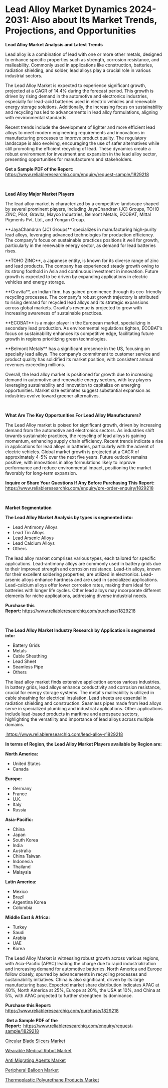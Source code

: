 <p><h1>Lead Alloy Market Dynamics 2024-2031: Also about Its Market Trends, Projections, and Opportunities</h1></p><p><strong>Lead Alloy Market Analysis and Latest Trends</strong></p>
<p><p>Lead alloy is a combination of lead with one or more other metals, designed to enhance specific properties such as strength, corrosion resistance, and malleability. Commonly used in applications like construction, batteries, radiation shielding, and solder, lead alloys play a crucial role in various industrial sectors.</p><p>The Lead Alloy Market is expected to experience significant growth, projected at a CAGR of 14.4% during the forecast period. This growth is driven by rising demand in the automotive and electronics industries, especially for lead-acid batteries used in electric vehicles and renewable energy storage solutions. Additionally, the increasing focus on sustainability and recycling has led to advancements in lead alloy formulations, aligning with environmental standards.</p><p>Recent trends include the development of lighter and more efficient lead alloys to meet modern engineering requirements and innovations in manufacturing processes to improve product quality. The regulatory landscape is also evolving, encouraging the use of safer alternatives while still promoting the efficient recycling of lead. These dynamics create a robust environment for investment and expansion in the lead alloy sector, presenting opportunities for manufacturers and stakeholders.</p></p>
<p><strong>Get a Sample PDF of the Report:&nbsp;</strong> <a href="https://www.reliableresearchiq.com/enquiry/request-sample/1829218?utm_campaign=114&utm_medium=2&utm_source=Github&utm_content=ia&utm_term=10112024&utm_id=lead-alloy">https://www.reliableresearchiq.com/enquiry/request-sample/1829218</a></p>
<p>&nbsp;</p>
<p><strong>Lead Alloy Major Market Players</strong></p>
<p><p>The lead alloy market is characterized by a competitive landscape shaped by several prominent players, including JayaChandran (JC) Groups, TOHO ZINC, Pilot, Gravita, Mayco Industries, Belmont Metals, ECOBAT, Mittal Pigments Pvt. Ltd., and Yongan Group.</p><p>**JayaChandran (JC) Groups** specializes in manufacturing high-purity lead alloys, leveraging advanced technologies for production efficiency. The company's focus on sustainable practices positions it well for growth, particularly in the renewable energy sector, as demand for lead batteries rises.</p><p>**TOHO ZINC**, a Japanese entity, is known for its diverse range of zinc and lead products. The company has experienced steady growth owing to its strong foothold in Asia and continuous investment in innovation. Future growth is expected to be driven by expanding applications in electric vehicles and energy storage.</p><p>**Gravita**, an Indian firm, has gained prominence through its eco-friendly recycling processes. The company's robust growth trajectory is attributed to rising demand for recycled lead alloys and its strategic expansions across global markets. Gravita's revenue is projected to grow with increasing awareness of sustainable practices.</p><p>**ECOBAT** is a major player in the European market, specializing in secondary lead production. As environmental regulations tighten, ECOBAT’s focus on sustainability enhances its competitive edge, facilitating future growth in regions prioritizing green technologies.</p><p>**Belmont Metals** has a significant presence in the US, focusing on specialty lead alloys. The company’s commitment to customer service and product quality has solidified its market position, with consistent annual revenues exceeding millions.</p><p>Overall, the lead alloy market is positioned for growth due to increasing demand in automotive and renewable energy sectors, with key players leveraging sustainability and innovation to capitalize on emerging opportunities. Market size estimates suggest substantial expansion as industries evolve toward greener alternatives.</p></p>
<p>&nbsp;</p>
<p><strong>What Are The Key Opportunities For Lead Alloy Manufacturers?</strong></p>
<p><p>The Lead Alloy market is poised for significant growth, driven by increasing demand from the automotive and electronics sectors. As industries shift towards sustainable practices, the recycling of lead alloys is gaining momentum, enhancing supply chain efficiency. Recent trends indicate a rise in applications for lead alloys in batteries, particularly with the advent of electric vehicles. Global market growth is projected at a CAGR of approximately 4-5% over the next five years. Future outlook remains positive, with innovations in alloy formulations likely to improve performance and reduce environmental impact, positioning the market favorably for long-term expansion.</p></p>
<p><strong>Inquire or Share Your Questions If Any Before Purchasing This Report:</strong> <a href="https://www.reliableresearchiq.com/enquiry/pre-order-enquiry/1829218?utm_campaign=114&utm_medium=2&utm_source=Github&utm_content=ia&utm_term=10112024&utm_id=lead-alloy">https://www.reliableresearchiq.com/enquiry/pre-order-enquiry/1829218</a></p>
<p>&nbsp;</p>
<p><strong>Market Segmentation</strong></p>
<p><strong>The Lead Alloy Market Analysis by types is segmented into:</strong></p>
<p><ul><li>Lead Antimony Alloys</li><li>Lead Tin Alloys</li><li>Lead Arsenic Alloys</li><li>Lead Calcium Alloys</li><li>Others</li></ul></p>
<p><p>The lead alloy market comprises various types, each tailored for specific applications. Lead-antimony alloys are commonly used in battery grids due to their improved strength and corrosion resistance. Lead-tin alloys, known for their excellent soldering properties, are utilized in electronics. Lead-arsenic alloys enhance hardness and are used in specialized applications. Lead-calcium alloys offer lower corrosion rates, making them ideal for batteries with longer life cycles. Other lead alloys may incorporate different elements for niche applications, addressing diverse industrial needs.</p></p>
<p><strong>Purchase this Report:&nbsp;</strong><a href="https://www.reliableresearchiq.com/purchase/1829218?utm_campaign=114&utm_medium=2&utm_source=Github&utm_content=ia&utm_term=10112024&utm_id=lead-alloy">https://www.reliableresearchiq.com/purchase/1829218</a></p>
<p>&nbsp;</p>
<p><strong>The Lead Alloy Market Industry Research by Application is segmented into:</strong></p>
<p><ul><li>Battery Grids</li><li>Metals</li><li>Cable Sheathing</li><li>Lead Sheet</li><li>Seamless Pipe</li><li>Others</li></ul></p>
<p><p>The lead alloy market finds extensive application across various industries. In battery grids, lead alloys enhance conductivity and corrosion resistance, crucial for energy storage systems. The metal's malleability is utilized in cable sheathing for electrical insulation. Lead sheets are essential in radiation shielding and construction. Seamless pipes made from lead alloys serve in specialized plumbing and industrial applications. Other applications include lead-based products in maritime and aerospace sectors, highlighting the versatility and importance of lead alloys across multiple domains.</p></p>
<p><a href="https://www.reliableresearchiq.com/lead-alloy-r1829218?utm_campaign=114&utm_medium=2&utm_source=Github&utm_content=ia&utm_term=10112024&utm_id=lead-alloy">&nbsp;https://www.reliableresearchiq.com/lead-alloy-r1829218</a></p>
<p><strong>In terms of Region, the Lead Alloy Market Players available by Region are:</strong></p>
<p>
    <p> <strong> North America: </strong>
        <ul>
            <li>United States</li>
            <li>Canada</li>
        </ul>
        </p> 
    <p> <strong> Europe: </strong>
        <ul>
            <li>Germany</li>
            <li>France</li>
            <li>U.K.</li>
            <li>Italy</li>
            <li>Russia</li>
        </ul>
        </p> 
    <p> <strong> Asia-Pacific: </strong>
        <ul>
            <li>China</li>
            <li>Japan</li>
            <li>South Korea</li>
            <li>India</li>
            <li>Australia</li>
            <li>China Taiwan</li>
            <li>Indonesia</li>
            <li>Thailand</li>
            <li>Malaysia</li>
        </ul>
        </p> 
    <p> <strong> Latin America: </strong>
        <ul>
            <li>Mexico</li>
            <li>Brazil</li>
            <li>Argentina Korea</li>
            <li>Colombia</li>
        </ul>
        </p> 
    <p> <strong> Middle East & Africa: </strong>
        <ul>
            <li>Turkey</li>
            <li>Saudi</li>
            <li>Arabia</li>
            <li>UAE</li>
            <li>Korea</li>
        </ul>
    </p>
    </p>
<p><p>The Lead Alloy Market is witnessing robust growth across various regions, with Asia-Pacific (APAC) leading the charge due to rapid industrialization and increasing demand for automotive batteries. North America and Europe follow closely, spurred by advancements in recycling processes and sustainability initiatives. China is also significant, driven by its large manufacturing base. Expected market share distribution indicates APAC at 40%, North America at 25%, Europe at 20%, the USA at 10%, and China at 5%, with APAC projected to further strengthen its dominance.</p></p>
<p><strong>Purchase this Report: </strong><a href="https://www.reliableresearchiq.com/purchase/1829218?utm_campaign=114&utm_medium=2&utm_source=Github&utm_content=ia&utm_term=10112024&utm_id=lead-alloy">https://www.reliableresearchiq.com/purchase/1829218</a></p>
<p>&nbsp;<strong>Get a Sample PDF of the Report:&nbsp;&nbsp;</strong><a href="https://www.reliableresearchiq.com/enquiry/request-sample/1829218?utm_campaign=114&utm_medium=2&utm_source=Github&utm_content=ia&utm_term=10112024&utm_id=lead-alloy">https://www.reliableresearchiq.com/enquiry/request-sample/1829218</a></p>
<p><strong></strong></p>
<p><p><a href="https://www.linkedin.com/pulse/global-circular-blade-slicers-market-analysis-trends-forecasts-b9zve?utm_campaign=114&utm_medium=2&utm_source=Github&utm_content=ia&utm_term=10112024&utm_id=lead-alloy">Circular Blade Slicers Market</a></p><p><a href="https://issuu.com/reportprime-2/docs/wearable-medical-robot-market-size-_e5813286d39481?utm_campaign=114&utm_medium=2&utm_source=Github&utm_content=ia&utm_term=10112024&utm_id=lead-alloy">Wearable Medical Robot Market</a></p><p><a href="https://www.linkedin.com/pulse/anti-migrating-agents-market-size-share-analysis-growth-trends-hwhxe?utm_campaign=114&utm_medium=2&utm_source=Github&utm_content=ia&utm_term=10112024&utm_id=lead-alloy">Anti Migrating Agents Market</a></p><p><a href="https://issuu.com/reportprime-2/docs/peripheral-balloon-market-size-2030_a2943a92f40f7e?utm_campaign=114&utm_medium=2&utm_source=Github&utm_content=ia&utm_term=10112024&utm_id=lead-alloy">Peripheral Balloon Market</a></p><p><a href="https://github.com/lmorisekv5e/Market-Research-Report-List-1/blob/main/thermoplastic-polyurethane-products-market.md?utm_campaign=114&utm_medium=2&utm_source=Github&utm_content=ia&utm_term=10112024&utm_id=lead-alloy">Thermoplastic Polyurethane Products Market</a></p></p>